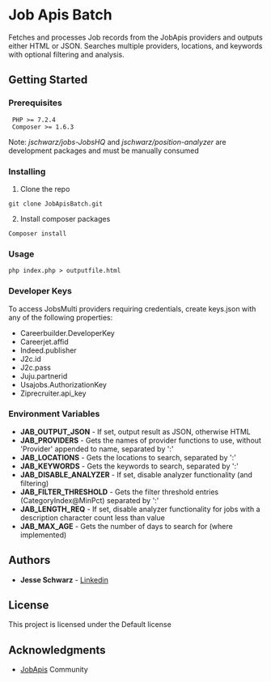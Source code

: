 # Job Apis Batch

Fetches and processes Job records from the JobApis providers and outputs either HTML or JSON.  Searches multiple providers, locations, and keywords with optional filtering and analysis.

## Getting Started

### Prerequisites

```
 PHP >= 7.2.4
 Composer >= 1.6.3
```
Note: *jschwarz/jobs-JobsHQ* and *jschwarz/position-analyzer* are development packages and must be manually consumed

### Installing

1. Clone the repo

```
git clone JobApisBatch.git
```

2. Install composer packages

```
Composer install
```
### Usage
```
php index.php > outputfile.html
```
### Developer Keys
To access JobsMulti providers requiring credentials, create keys.json with any of the following properties:

* Careerbuilder.DeveloperKey
* Careerjet.affid
* Indeed.publisher
* J2c.id
* J2c.pass
* Juju.partnerid
* Usajobs.AuthorizationKey
* Ziprecruiter.api_key
### Environment Variables

* **JAB_OUTPUT_JSON** - If set, output result as JSON, otherwise HTML
* **JAB_PROVIDERS** - Gets the names of provider functions to use, without 'Provider' appended to name, separated by ':'
* **JAB_LOCATIONS** - Gets the locations to search, separated by ':'
* **JAB_KEYWORDS** - Gets the keywords to search, separated by ':'
* **JAB_DISABLE_ANALYZER** - If set, disable analyzer functionality (and filtering)
* **JAB_FILTER_THRESHOLD** - Gets the filter threshold entries (CategoryIndex@MinPct) separated by ':'
* **JAB_LENGTH_REQ** - If set, disable analyzer functionality for jobs with a description character count less than value
* **JAB_MAX_AGE** - Gets the number of days to search for (where implemented)

## Authors

* **Jesse Schwarz** - [Linkedin](www.linkedin.com/in/jesse-schwarz-56311652)


## License

This project is licensed under the Default license

## Acknowledgments

* [JobApis](http://www.jobapis.com) Community